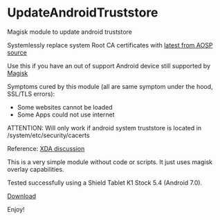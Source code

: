 # UpdateAndroidTruststore
Magisk module to update android truststore

Systemlessly replace system Root CA certificates with [latest from AOSP source](https://android.googlesource.com/platform/system/ca-certificates/+archive/refs/heads/main/files.tar.gz)

Use this if you have an out of support Android device still supported by [Magisk](https://github.com/topjohnwu/Magisk)

Symptoms cured by this module (all are same symptom under the hood, SSL/TLS errors):
- Some websites cannot be loaded
- Some Apps could not use internet

ATTENTION: Will only work if android system truststore is located in /system/etc/security/cacerts

Reference: [XDA discussion](https://xdaforums.com/t/modern-browser-for-android-kitkat-4-4-4.4634649)

This is a very simple module without code or scripts. It just uses magisk overlay capabilities.

Tested successfully using a Shield Tablet K1 Stock 5.4 (Android 7.0).

[Download](https://github.com/bmmrq84/UpdateAndroidTruststore/releases/download/v1.0.0/UpdateAndroidTruststore.zip)

Enjoy!

